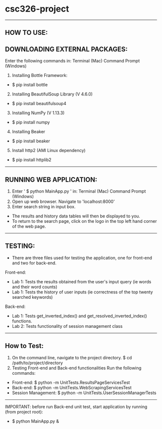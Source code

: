# csc326-project
-------------------------------------------------
HOW TO USE:
-------------------------------------------------
DOWNLOADING EXTERNAL PACKAGES:
-------------------------------------------------
Enter the following commands in:
  Terminal (Mac)
  Command Prompt (Windows)

1. Installing Bottle Framework:
  - $ pip install bottle

2. Installing BeautifulSoup Library (V 4.6.0)
  - $ pip install beautifulsoup4
  
3. Installing NumPy (V 1.13.3)
  - $ pip install numpy

4. Installing Beaker
  - $ pip install beaker
  
5. Install http2 (AMI Linux dependency)
  - $ pip install httplib2
  
-------------------------------------------------
RUNNING WEB APPLICATION:
-------------------------------------------------
1. Enter ' $ python MainApp.py ' in:
  Terminal (Mac)
  Command Prompt (Windows)
2. Open up web browser. Navigate to 'localhost:8000'
3. Enter search string in input box.
  - The results and history data tables will then be displayed to you.
  - To return to the search page, click on the logo in the top left hand corner of the web page.

-------------------------------------------------
TESTING:
-------------------------------------------------
- There are three files used for testing the application, one for front-end and
two for back-end.

Front-end:
- Lab 1: Tests the results obtained from the user's input query
    (ie words and their word counts)
- Lab 1: Tests the history of user inputs
    (ie correctness of the top twenty searched keywords)

Back-end:
- Lab 1: Tests get_inverted_index() and get_resolved_inverted_index() functions.
- Lab 2: Tests functionality of session management class
------------------------------------------------
How to Test:
------------------------------------------------
1. On the command line, navigate to the project directory.
    $ cd /path/to/project/directory
2. Testing Front-end and Back-end functionalities
   Run the following commands:
-  Front-end:
    $ python -m UnitTests.ResultsPageServicesTest
-  Back-end:
    $ python -m UnitTests.WebScrapingServicesTest
-  Session Management: 
    $ python -m UnitTests.UserSessionManagerTests
-----------------------------------------
IMPORTANT: before run Back-end unit test, start application by running (from project root): 
- $ python MainApp.py &
